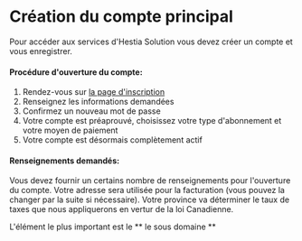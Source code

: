 # Création du compte principal

Pour accéder aux services d'Hestia Solution vous devez créer un compte et vous enregistrer.


#### Procédure d'ouverture du compte:

1. Rendez-vous sur [la page d'inscription](https://hestiasolution.com/sign_up)
2. Renseignez les informations demandées
3. Confirmez un nouveau mot de passe
4. Votre compte est préaprouvé, choisissez votre type d'abonnement et votre moyen de paiement
5. Votre compte est désormais complètement actif

#### Renseignements demandés:

Vous devez fournir un certains nombre de renseignements pour l'ouverture du compte. Votre adresse sera utilisée pour la facturation (vous pouvez la changer par la suite si nécessaire). Votre province va déterminer le taux de taxes que nous appliquerons en vertur de la loi Canadienne. 

L'élément le plus important est le ** le sous domaine **


